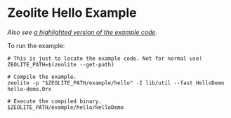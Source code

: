 # Zeolite Hello Example

*Also see
[a highlighted version of the example code](https://ta0kira.github.io/zeolite/example/hello).*

To run the example:

```shell
# This is just to locate the example code. Not for normal use!
ZEOLITE_PATH=$(zeolite --get-path)

# Compile the example.
zeolite -p "$ZEOLITE_PATH/example/hello" -I lib/util --fast HelloDemo hello-demo.0rx

# Execute the compiled binary.
$ZEOLITE_PATH/example/hello/HelloDemo
```
